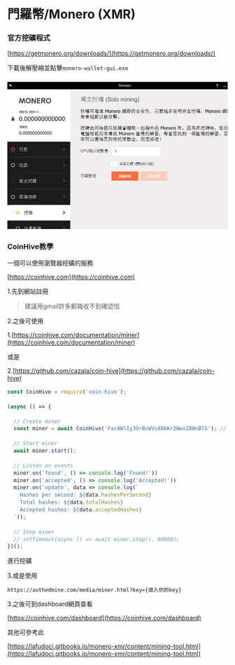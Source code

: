 # 門羅幣/Monero \(XMR\)

### 官方挖礦程式

[https://getmonero.org/downloads/](https://getmonero.org/downloads/)

下載後解壓縮並點擊`monero-wallet-gui.exe`

### ![](/assets/sd.png)

### CoinHive教學

一個可以使用瀏覽器挖礦的服務

[https://coinhive.com](https://coinhive.com)

1.先到網站註冊

> 建議用gmail許多郵箱收不到確認信

2.之後可使用

1.[https://coinhive.com/documentation/miner](https://coinhive.com/documentation/miner)

或是

2.[https://github.com/cazala/coin-hive](https://github.com/cazala/coin-hive)

```js
const CoinHive = require('coin-hive');

(async () => {

  // Create miner
  const miner = await CoinHive('FacAWlIy3OrBsWVs88bKr2WwxZ8WnBlS'); // CoinHive's Site Key

  // Start miner
  await miner.start();

  // Listen on events
  miner.on('found', () => console.log('Found!'))
  miner.on('accepted', () => console.log('Accepted!'))
  miner.on('update', data => console.log(`
    Hashes per second: ${data.hashesPerSecond}
    Total hashes: ${data.totalHashes}
    Accepted hashes: ${data.acceptedHashes}
  `));

  // Stop miner
  // setTimeout(async () => await miner.stop(), 60000);
})();
```

進行挖礦

3.或是使用

```
https://authedmine.com/media/miner.html?key={填入你的key}
```

3.之後可到dashboard網頁查看

[https://coinhive.com/dashboard](https://coinhive.com/dashboard)

其他可參考此

[https://lafudoci.gitbooks.io/monero-xmr/content/mining-tool.html](https://lafudoci.gitbooks.io/monero-xmr/content/mining-tool.html)

